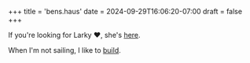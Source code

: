 +++
title = 'bens.haus'
date = 2024-09-29T16:06:20-07:00
draft = false
+++

If you're looking for Larky :heart:, she's [here](larky/index.html).

When I'm not sailing, I like to [build](router/index.html).
